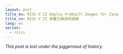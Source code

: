 ```yaml
---
layout: post
title_en: RISC-V II Deploy Prebuilt Images for Zynq
title_cn: RISC-V II 部署已编译的镜像
lang: en
series:
  - riscv
---
```


_This post is lost under the juggernaut of history._
